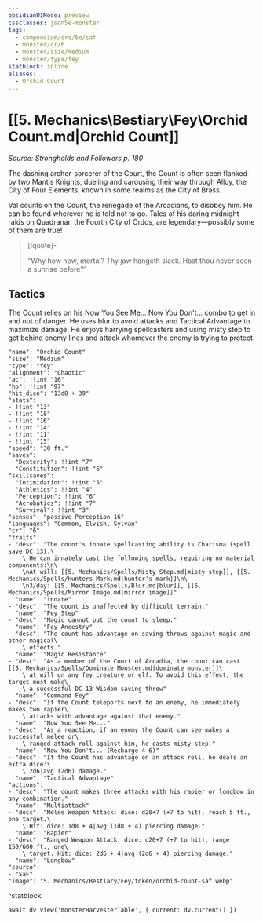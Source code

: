 ```yaml
---
obsidianUIMode: preview
cssclasses: json5e-monster
tags:
  - compendium/src/5e/saf
  - monster/cr/6
  - monster/size/medium
  - monster/type/fey
statblock: inline
aliases:
  - Orchid Count
---
```

# [[5. Mechanics\Bestiary\Fey\Orchid Count.md|Orchid Count]]
*Source: Strongholds and Followers p. 180*  

The dashing archer-sorcerer of the Court, the Count is often seen flanked by two Mantis Knights, dueling and carousing their way through Alloy, the City of Four Elements, known in some realms as the City of Brass.

Val counts on the Count, the renegade of the Arcadians, to disobey him. He can be found wherever he is told not to go. Tales of his daring midnight raids on Quadranar, the Fourth City of Ordos, are legendary—possibly some of them are true!

> [!quote]-  
> 
> "Why how now, mortal? Thy jaw hangeth slack. Hast thou never seen a sunrise before?"

## Tactics

The Count relies on his Now You See Me... Now You Don't... combo to get in and out of danger. He uses blur to avoid attacks and Tactical Advantage to maximize damage. He enjoys harrying spellcasters and using misty step to get behind enemy lines and attack whomever the enemy is trying to protect.

```statblock
"name": "Orchid Count"
"size": "Medium"
"type": "fey"
"alignment": "Chaotic"
"ac": !!int "16"
"hp": !!int "97"
"hit_dice": "13d8 + 39"
"stats":
- !!int "13"
- !!int "18"
- !!int "16"
- !!int "14"
- !!int "11"
- !!int "15"
"speed": "30 ft."
"saves":
  "Dexterity": !!int "7"
  "Constitution": !!int "6"
"skillsaves":
  "Intimidation": !!int "5"
  "Athletics": !!int "4"
  "Perception": !!int "6"
  "Acrobatics": !!int "7"
  "Survival": !!int "3"
"senses": "passive Perception 16"
"languages": "Common, Elvish, Sylvan"
"cr": "6"
"traits":
- "desc": "The count's innate spellcasting ability is Charisma (spell save DC 13).\
    \ He can innately cast the following spells, requiring no material components:\n\
    \nAt will: [[5. Mechanics/Spells/Misty Step.md|misty step]], [[5. Mechanics/Spells/Hunters Mark.md|hunter's mark]]\n\
    \n3/day: [[5. Mechanics/Spells/Blur.md|blur]], [[5. Mechanics/Spells/Mirror Image.md|mirror image]]"
  "name": "innate"
- "desc": "The count is unaffected by difficult terrain."
  "name": "Fey Step"
- "desc": "Magic cannot put the count to sleep."
  "name": "Fey Ancestry"
- "desc": "The count has advantage on saving throws against magic and other magical\
    \ effects."
  "name": "Magic Resistance"
- "desc": "As a member of the Court of Arcadia, the count can cast [[5. Mechanics/Spells/Dominate Monster.md|dominate monster]]\
    \ at will on any fey creature or elf. To avoid this effect, the target must make\
    \ a successful DC 13 Wisdom saving throw"
  "name": "Command Fey"
- "desc": "If the Count teleports next to an enemy, he immediately makes two rapier\
    \ attacks with advantage against that enemy."
  "name": "Now You See Me..."
- "desc": "As a reaction, if an enemy the Count can see makes a successful melee or\
    \ ranged attack roll against him, he casts misty step."
  "name": "Now You Don't... (Recharge 4-6)"
- "desc": "If the Count has advantage on an attack roll, he deals an extra dice:\
    \ 2d6|avg (2d6) damage."
  "name": "Tactical Advantage"
"actions":
- "desc": "The count makes three attacks with his rapier or longbow in any combination."
  "name": "Multiattack"
- "desc": "Melee Weapon Attack: dice: d20+7 (+7 to hit), reach 5 ft., one target.\
    \ Hit: dice: 1d8 + 4|avg (1d8 + 4) piercing damage."
  "name": "Rapier"
- "desc": "Ranged Weapon Attack: dice: d20+7 (+7 to hit), range 150/600 ft., one\
    \ target. Hit: dice: 2d6 + 4|avg (2d6 + 4) piercing damage."
  "name": "Longbow"
"source":
- "SaF"
"image": "5. Mechanics/Bestiary/Fey/token/orchid-count-saf.webp"
```
^statblock

```dataviewjs
await dv.view('monsterHarvesterTable', { current: dv.current() })
```
